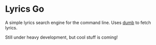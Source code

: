 # Lyrics Go

A simple lyrics search engine for the command line.
Uses [dumb](https://farside.link/dumb) to fetch lyrics.

Still under heavy development, but cool stuff is coming!
